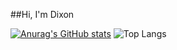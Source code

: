 ##Hi, I'm Dixon

[![Anurag's GitHub stats](https://github-readme-stats.vercel.app/api?username=nox1d&theme=catppuccin_latte)](https://github.com/anuraghazra/github-readme-stats)
![Top Langs](https://github-readme-stats.vercel.app/api/top-langs/?username=nox1d&layout=compact)

<!--
**nox1d/nox1d** is a ✨ _special_ ✨ repository because its `README.md` (this file) appears on your GitHub profile.

Here are some ideas to get you started:

- 🔭 I’m currently working on ...
- 🌱 I’m currently learning ...
- 👯 I’m looking to collaborate on ...
- 🤔 I’m looking for help with ...
- 💬 Ask me about ...
- 📫 How to reach me: ...
- 😄 Pronouns: ...
- ⚡ Fun fact: ...
-->
